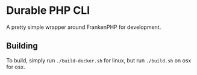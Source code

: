 # Durable PHP CLI

A pretty simple wrapper around FrankenPHP for development.

## Building

To build, simply run `./build-docker.sh` for linux, but run `./build.sh` on osx for osx.